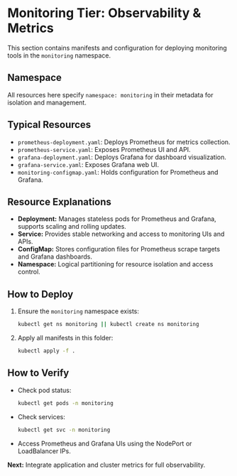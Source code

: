 # Monitoring Tier: Observability & Metrics

This section contains manifests and configuration for deploying monitoring tools in the `monitoring` namespace.

## Namespace
All resources here specify `namespace: monitoring` in their metadata for isolation and management.

## Typical Resources
- `prometheus-deployment.yaml`: Deploys Prometheus for metrics collection.
- `prometheus-service.yaml`: Exposes Prometheus UI and API.
- `grafana-deployment.yaml`: Deploys Grafana for dashboard visualization.
- `grafana-service.yaml`: Exposes Grafana web UI.
- `monitoring-configmap.yaml`: Holds configuration for Prometheus and Grafana.

## Resource Explanations
- **Deployment:** Manages stateless pods for Prometheus and Grafana, supports scaling and rolling updates.
- **Service:** Provides stable networking and access to monitoring UIs and APIs.
- **ConfigMap:** Stores configuration files for Prometheus scrape targets and Grafana dashboards.
- **Namespace:** Logical partitioning for resource isolation and access control.

## How to Deploy
1. Ensure the `monitoring` namespace exists:
   ```sh
   kubectl get ns monitoring || kubectl create ns monitoring
   ```
2. Apply all manifests in this folder:
   ```sh
   kubectl apply -f .
   ```

## How to Verify
- Check pod status:
  ```sh
  kubectl get pods -n monitoring
  ```
- Check services:
  ```sh
  kubectl get svc -n monitoring
  ```
- Access Prometheus and Grafana UIs using the NodePort or LoadBalancer IPs.

**Next:** Integrate application and cluster metrics for full observability.
